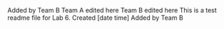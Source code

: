 Added by Team B
Team A edited here
Team B edited here
This is a test readme file for Lab 6.
Created [date time]
Added by Team B
